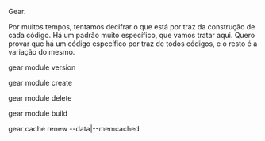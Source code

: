 Gear.

Por muitos tempos, tentamos decifrar o que está por traz da construção de cada código.
Há um padrão muito específico, que vamos tratar aqui.
Quero provar que há um código específico por traz de todos códigos, e o resto é a variação do mesmo.

gear module version <module>

gear module create <module>

gear module delete <module>

gear module build <module>

gear cache renew --data|--memcached